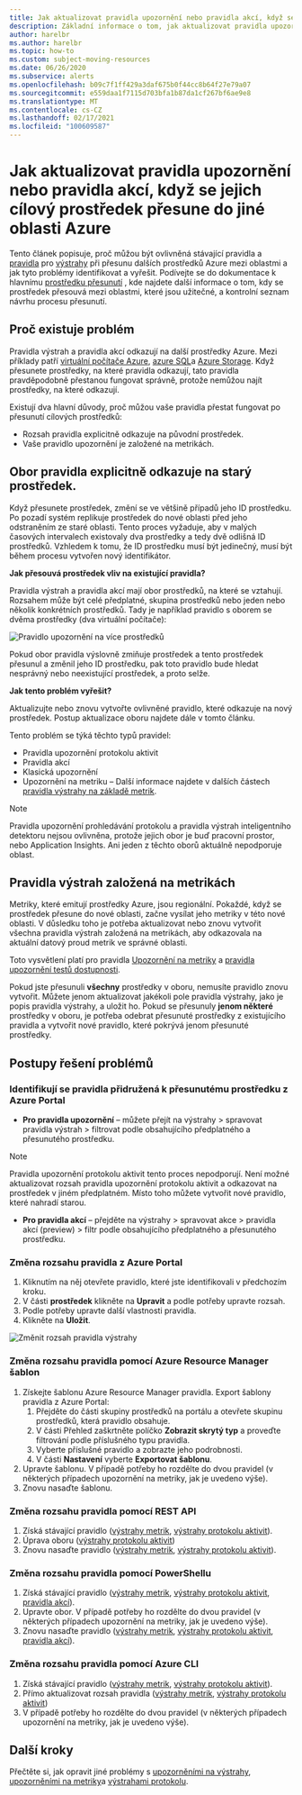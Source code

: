 ```yaml
---
title: Jak aktualizovat pravidla upozornění nebo pravidla akcí, když se jejich cílový prostředek přesune do jiné oblasti Azure
description: Základní informace o tom, jak aktualizovat pravidla upozornění nebo pravidla akcí, když se jejich cílový prostředek přesune do jiné oblasti Azure.
author: harelbr
ms.author: harelbr
ms.topic: how-to
ms.custom: subject-moving-resources
ms.date: 06/26/2020
ms.subservice: alerts
ms.openlocfilehash: b09c7f1ff429a3daf675b0f44cc8b64f27e79a07
ms.sourcegitcommit: e559daa1f7115d703bfa1b87da1cf267bf6ae9e8
ms.translationtype: MT
ms.contentlocale: cs-CZ
ms.lasthandoff: 02/17/2021
ms.locfileid: "100609587"
---
```

# <a name="how-to-update-alert-rules-or-action-rules-when-their-target-resource-moves-to-a-different-azure-region"></a>Jak aktualizovat pravidla upozornění nebo pravidla akcí, když se jejich cílový prostředek přesune do jiné oblasti Azure

Tento článek popisuje, proč můžou být ovlivněná stávající pravidla a [pravidla](./alerts-action-rules.md) pro [výstrahy](../platform/alerts-overview.md) při přesunu dalších prostředků Azure mezi oblastmi a jak tyto problémy identifikovat a vyřešit. Podívejte se do dokumentace k hlavnímu [prostředku přesunutí](../../azure-resource-manager/management/move-region.md) , kde najdete další informace o tom, kdy se prostředek přesouvá mezi oblastmi, které jsou užitečné, a kontrolní seznam návrhu procesu přesunutí.

## <a name="why-the-problem-exists"></a>Proč existuje problém

Pravidla výstrah a pravidla akcí odkazují na další prostředky Azure. Mezi příklady patří [virtuální počítače Azure](../../site-recovery/azure-to-azure-tutorial-migrate.md), [azure SQL](../../azure-sql/database/move-resources-across-regions.md)a [Azure Storage](../../storage/common/storage-account-move.md). Když přesunete prostředky, na které pravidla odkazují, tato pravidla pravděpodobně přestanou fungovat správně, protože nemůžou najít prostředky, na které odkazují.

Existují dva hlavní důvody, proč můžou vaše pravidla přestat fungovat po přesunutí cílových prostředků:

- Rozsah pravidla explicitně odkazuje na původní prostředek.
- Vaše pravidlo upozornění je založené na metrikách.

## <a name="rule-scope-explicitly-refers-to-the-old-resource"></a>Obor pravidla explicitně odkazuje na starý prostředek.

Když přesunete prostředek, změní se ve většině případů jeho ID prostředku. Po pozadí systém replikuje prostředek do nové oblasti před jeho odstraněním ze staré oblasti. Tento proces vyžaduje, aby v malých časových intervalech existovaly dva prostředky a tedy dvě odlišná ID prostředků. Vzhledem k tomu, že ID prostředku musí být jedinečný, musí být během procesu vytvořen nový identifikátor. 

**Jak přesouvá prostředek vliv na existující pravidla?**

Pravidla výstrah a pravidla akcí mají obor prostředků, na které se vztahují. Rozsahem může být celé předplatné, skupina prostředků nebo jeden nebo několik konkrétních prostředků.
Tady je například pravidlo s oborem se dvěma prostředky (dva virtuální počítače):

![Pravidlo upozornění na více prostředků](media/alerts-resource-move/multi-resource-alert-rule.png)

Pokud obor pravidla výslovně zmiňuje prostředek a tento prostředek přesunul a změnil jeho ID prostředku, pak toto pravidlo bude hledat nesprávný nebo neexistující prostředek, a proto selže.

**Jak tento problém vyřešit?**

Aktualizujte nebo znovu vytvořte ovlivněné pravidlo, které odkazuje na nový prostředek. Postup aktualizace oboru najdete dále v tomto článku.

Tento problém se týká těchto typů pravidel:

- Pravidla upozornění protokolu aktivit
- Pravidla akcí
- Klasická upozornění
- Upozornění na metriku – Další informace najdete v dalších částech [pravidla výstrahy na základě metrik](#alert-rules-based-on-metrics).

> [!NOTE]
> Pravidla upozornění prohledávání protokolu a pravidla výstrah inteligentního detektoru nejsou ovlivněna, protože jejich obor je buď pracovní prostor, nebo Application Insights. Ani jeden z těchto oborů aktuálně nepodporuje oblast.

## <a name="alert-rules-based-on-metrics"></a>Pravidla výstrah založená na metrikách

Metriky, které emitují prostředky Azure, jsou regionální. Pokaždé, když se prostředek přesune do nové oblasti, začne vysílat jeho metriky v této nové oblasti. V důsledku toho je potřeba aktualizovat nebo znovu vytvořit všechna pravidla výstrah založená na metrikách, aby odkazovala na aktuální datový proud metrik ve správné oblasti.

Toto vysvětlení platí pro pravidla [Upozornění na metriky](alerts-metric-overview.md) a [pravidla upozornění testů dostupnosti](../app/monitor-web-app-availability.md).

Pokud jste přesunuli **všechny** prostředky v oboru, nemusíte pravidlo znovu vytvořit. Můžete jenom aktualizovat jakékoli pole pravidla výstrahy, jako je popis pravidla výstrahy, a uložit ho.
Pokud se přesunuly **jenom některé** prostředky v oboru, je potřeba odebrat přesunuté prostředky z existujícího pravidla a vytvořit nové pravidlo, které pokrývá jenom přesunuté prostředky.

## <a name="procedures-to-fix-problems"></a>Postupy řešení problémů

### <a name="identifying-rules-associated-with-a-moved-resource-from-the-azure-portal"></a>Identifikují se pravidla přidružená k přesunutému prostředku z Azure Portal

- **Pro pravidla upozornění** – můžete přejít na výstrahy > spravovat pravidla výstrah > filtrovat podle obsahujícího předplatného a přesunutého prostředku.
> [!NOTE]
> Pravidla upozornění protokolu aktivit tento proces nepodporují. Není možné aktualizovat rozsah pravidla upozornění protokolu aktivit a odkazovat na prostředek v jiném předplatném. Místo toho můžete vytvořit nové pravidlo, které nahradí starou.

- **Pro pravidla akcí** – přejděte na výstrahy > spravovat akce > pravidla akcí (preview) > filtr podle obsahujícího předplatného a přesunutého prostředku.

### <a name="change-scope-of-a-rule-from-the-azure-portal"></a>Změna rozsahu pravidla z Azure Portal

1. Kliknutím na něj otevřete pravidlo, které jste identifikovali v předchozím kroku.
2. V části **prostředek** klikněte na **Upravit** a podle potřeby upravte rozsah.
3. Podle potřeby upravte další vlastnosti pravidla.
4. Klikněte na **Uložit**.

![Změnit rozsah pravidla výstrahy](media/alerts-resource-move/change-alert-rule-scope.png)

### <a name="change-the-scope-of-a-rule-using-azure-resource-manager-templates"></a>Změna rozsahu pravidla pomocí Azure Resource Manager šablon

1. Získejte šablonu Azure Resource Manager pravidla.  Export šablony pravidla z Azure Portal:
   1. Přejděte do části skupiny prostředků na portálu a otevřete skupinu prostředků, která pravidlo obsahuje.
   2. V části Přehled zaškrtněte políčko **Zobrazit skrytý typ** a proveďte filtrování podle příslušného typu pravidla.
   3. Vyberte příslušné pravidlo a zobrazte jeho podrobnosti.
   4. V části **Nastavení** vyberte **Exportovat šablonu**.
2. Upravte šablonu. V případě potřeby ho rozdělte do dvou pravidel (v některých případech upozornění na metriky, jak je uvedeno výše).
3. Znovu nasaďte šablonu.

### <a name="change-scope-of-a-rule-using-rest-api"></a>Změna rozsahu pravidla pomocí REST API

1. Získá stávající pravidlo ([výstrahy metrik](/rest/api/monitor/metricalerts/get), [výstrahy protokolu aktivit](/rest/api/monitor/activitylogalerts/get)).
2. Úprava oboru ([výstrahy protokolu aktivit](/rest/api/monitor/activitylogalerts/update))
3. Znovu nasaďte pravidlo ([výstrahy metrik](/rest/api/monitor/metricalerts/createorupdate), [výstrahy protokolu aktivit](/rest/api/monitor/activitylogalerts/createorupdate)).

### <a name="change-scope-of-a-rule-using-powershell"></a>Změna rozsahu pravidla pomocí PowerShellu

1. Získá stávající pravidlo ([výstrahy metrik](/powershell/module/az.monitor/get-azmetricalertrulev2), [výstrahy protokolu aktivit](/powershell/module/az.monitor/get-azactivitylogalert), [pravidla akcí](/powershell/module/az.alertsmanagement/get-azactionrule)).
2. Upravte obor. V případě potřeby ho rozdělte do dvou pravidel (v některých případech upozornění na metriky, jak je uvedeno výše).
3. Znovu nasaďte pravidlo ([výstrahy metrik](/powershell/module/az.monitor/add-azmetricalertrulev2), [výstrahy protokolu aktivit](/powershell/module/az.monitor/enable-azactivitylogalert), [pravidla akcí](/powershell/module/az.alertsmanagement/set-azactionrule)).

### <a name="change-the-scope-of-a-rule-using-azure-cli"></a>Změna rozsahu pravidla pomocí Azure CLI

1.  Získá stávající pravidlo ([výstrahy metrik](/cli/azure/monitor/metrics/alert#az-monitor-metrics-alert-show), [výstrahy protokolu aktivit](/cli/azure/monitor/activity-log/alert#az-monitor-activity-log-alert-list)).
2.  Přímo aktualizovat rozsah pravidla ([výstrahy metrik](/cli/azure/monitor/metrics/alert#az-monitor-metrics-alert-update), [výstrahy protokolu aktivit](/cli/azure/monitor/activity-log/alert/scope))
3.  V případě potřeby ho rozdělte do dvou pravidel (v některých případech upozornění na metriky, jak je uvedeno výše).

## <a name="next-steps"></a>Další kroky

Přečtěte si, jak opravit jiné problémy s [upozorněními na výstrahy](alerts-troubleshoot.md), [upozorněními na metriky](alerts-troubleshoot-metric.md)a [výstrahami protokolu](alerts-troubleshoot-log.md). 
